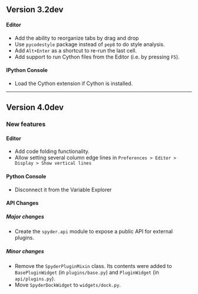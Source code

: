 ## Version 3.2dev

#### Editor
* Add the ability to reorganize tabs by drag and drop
* Use `pycodestyle` package instead of `pep8` to do style analysis.
* Add `Alt+Enter` as a shortcut to re-run the last cell.
* Add support to run Cython files from the Editor (i.e. by pressing `F5`).

#### IPython Console
* Load the Cython extension if Cython is installed.

----


## Version 4.0dev

### New features

#### Editor
* Add code folding functionality.
* Allow setting several column edge lines in
  `Preferences > Editor > Display > Show vertical lines`  

#### Python Console
* Disconnect it from the Variable Explorer

#### API Changes

##### Major changes
* Create the `spyder.api` module to expose a public API for external
  plugins.

##### Minor changes
* Remove the `SpyderPluginMixin` class. Its contents were added to
  `BasePluginWidget` (in `plugins/base.py`) and `PluginWidget` (in
  `api/plugins.py`).
* Move `SpyderDockWidget` to `widgets/dock.py`.